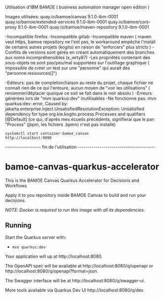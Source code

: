 
Utilisation d'IBM BAMOE ( business automation manager open edition )

Images utilisées:
quay.io/bamoe/canvas             9.1.0-ibm-0001
quay.io/bamoe/extended-services  9.1.0-ibm-0001
quay.io/bamoe/cors-proxy         9.1.0-ibm-0001
quay.io/bamoe/maven-repository   9.1.0-ibm-0001


-Incompatible firefox
-Incompatible gitlab
-Incompatible maven ( maven veut https, bamoe repository ne l'est pas, le workaround empêche l'install de certains autres projets (kogito) en raison de "enforcers" plus stricts )
-Conflits de versions sont gérés en créant automatiquement des branches aux noms incompréhensibles (x_wrty87)
-Les propriétés contenant des sous-objets ne sont pas/peu/mal supportées sur l'outillage graphique ( impossible de créer un test sur une "personne" qui aurait des "personne.ressources[]")


-Editeurs: pas de completion/liaison au reste du projet, chaque fichier ne connaît rien de ce qui l'entoure, aucun moyen de "voir les utilisations" ( renommer/déplacer quoique ce soit se fait dans le noir absolu )
-Erreurs générées lors de "mvn quarkus:dev" inutilisables
-Ne fonctionne pas:
mvn quarkus:dev: error, Caused by: jakarta.enterprise.inject.UnsatisfiedResolutionException: Unsatisfied dependency for type org.kie.kogito.process.Processes and qualifiers [@Default]
(ce qui, d'après mes écueils précédents, signifierai que le pan "Process" (jbpm, les fichiers .bpmn) n'est pas installé)

```
systemctl start container-bamoe_canvas
http://localhost:9090
```

------------------ fin de l'utilisation ---------------------------------------











# bamoe-canvas-quarkus-accelerator
This is the BAMOE Canvas Quarkus Accelerator for Decisions and Workflows

Apply it to you repository inside BAMOE Canvas to build and run your decisions.

*NOTE: Docker is required to run this image with all its dependencies.*

## Running

Start the Quarkus server with:
- `mvn quarkus:dev`

Your application will up at http://localhost:8080.

The OpenAPI spec will be available at http://localhost:8080/q/openapi or http://localhost:8080/q/openapi?format=json.

The Swagger interface will be at http://localhost:8080/q/swagger-ui.

More tools available via Quarkus Dev UI http://localhost:8080/q/dev.
